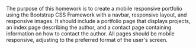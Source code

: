 The purpose of this homework is to create a mobile responsive portfolio using the Bootstrap CSS Framework with a navbar, responsive layout, and responsive images. It should include a portfolio page that displays projects, an index page describing the author, and a contact page containing information on how to contact the author. All pages should be mobile responsive, adjusting to the preferred format of the user's screen. 